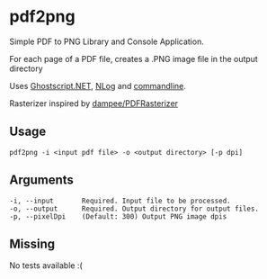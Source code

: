 # pdf2png
Simple PDF to PNG Library and Console Application. 

For each page of a PDF file, creates a .PNG image file in the output directory 

Uses [Ghostscript.NET](https://github.com/jhabjan/Ghostscript.NET), [NLog](https://github.com/NLog/NLog) and [commandline](https://github.com/gsscoder/commandline).

Rasterizer inspired by [dampee/PDFRasterizer](https://github.com/dampee/ImageProcessor.Plugins.Pdf)

## Usage
```
pdf2png -i <input pdf file> -o <output directory> [-p dpi]
```
## Arguments
```
-i, --input       Required. Input file to be processed.
-o, --output      Required. Output directory for output files.
-p, --pixelDpi    (Default: 300) Output PNG image dpis
```

## Missing
No tests available :(
